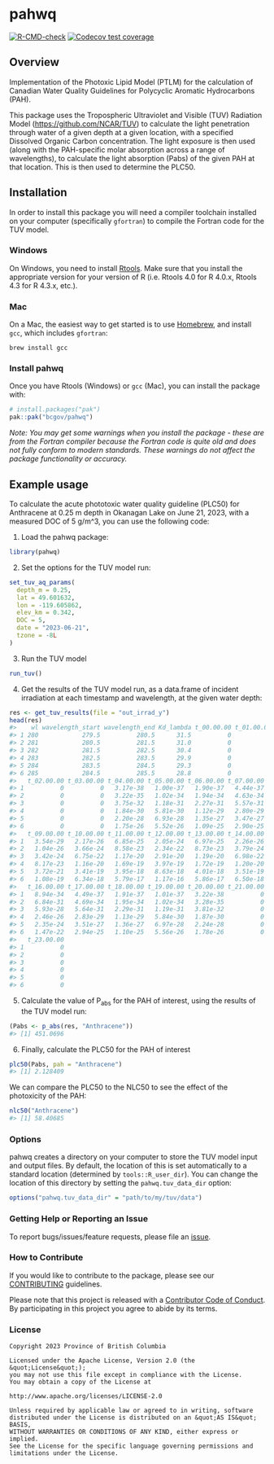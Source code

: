 
<!--
Copyright 2023 Province of British Columbia
&#10;Licensed under the Apache License, Version 2.0 (the "License");
you may not use this file except in compliance with the License.
You may obtain a copy of the License at
&#10;http://www.apache.org/licenses/LICENSE-2.0
&#10;Unless required by applicable law or agreed to in writing, software distributed under the License is distributed on an "AS IS" BASIS,
WITHOUT WARRANTIES OR CONDITIONS OF ANY KIND, either express or implied.
See the License for the specific language governing permissions and limitations under the License.
-->
<!-- README.md is generated from README.Rmd. Please edit that file -->

# pahwq

<!-- badges: start -->

[![R-CMD-check](https://github.com/bcgov/pahwq/actions/workflows/R-CMD-check.yaml/badge.svg)](https://github.com/bcgov/pahwq/actions/workflows/R-CMD-check.yaml)
[![Codecov test
coverage](https://codecov.io/gh/bcgov/pahwq/branch/main/graph/badge.svg)](https://app.codecov.io/gh/bcgov/pahwq?branch=main)
<!-- badges: end -->

## Overview

Implementation of the Photoxic Lipid Model (PTLM) for the calculation of
Canadian Water Quality Guidelines for Polycyclic Aromatic Hydrocarbons
(PAH).

This package uses the Tropospheric Ultraviolet and Visible (TUV)
Radiation Model (<https://github.com/NCAR/TUV>) to calculate the light
penetration through water of a given depth at a given location, with a
specified Dissolved Organic Carbon concentration. The light exposure is
then used (along with the PAH-specific molar absorption across a range
of wavelengths), to calculate the light absorption (Pabs) of the given
PAH at that location. This is then used to determine the PLC50.

## Installation

In order to install this package you will need a compiler toolchain
installed on your computer (specifically `gfortran`) to compile the
Fortran code for the TUV model.

### Windows

On Windows, you need to install
[Rtools](https://cran.r-project.org/bin/windows/Rtools/). Make sure that
you install the appropriate version for your version of R (i.e. Rtools
4.0 for R 4.0.x, Rtools 4.3 for R 4.3.x, etc.).

### Mac

On a Mac, the easiest way to get started is to use
[Homebrew](https://brew.sh/), and install `gcc`, which includes
`gfortran`:

    brew install gcc

### Install pahwq

Once you have Rtools (Windows) or `gcc` (Mac), you can install the
package with:

``` r
# install.packages("pak")
pak::pak("bcgov/pahwq")
```

*Note: You may get some warnings when you install the package - these
are from the Fortran compiler because the Fortran code is quite old and
does not fully conform to modern standards. These warnings do not affect
the package functionality or accuracy.*

## Example usage

To calculate the acute phototoxic water quality guideline (PLC50) for
Anthracene at 0.25 m depth in Okanagan Lake on June 21, 2023, with a
measured DOC of 5 g/m^3, you can use the following code:

1.  Load the pahwq package:

``` r
library(pahwq)
```

2.  Set the options for the TUV model run:

``` r
set_tuv_aq_params(
  depth_m = 0.25,
  lat = 49.601632,
  lon = -119.605862,
  elev_km = 0.342,
  DOC = 5,
  date = "2023-06-21",
  tzone = -8L
)
```

3.  Run the TUV model

``` r
run_tuv()
```

4.  Get the results of the TUV model run, as a data.frame of incident
    irradiation at each timestamp and wavelength, at the given water
    depth:

``` r
res <- get_tuv_results(file = "out_irrad_y")
head(res)
#>    wl wavelength_start wavelength_end Kd_lambda t_00.00.00 t_01.00.00
#> 1 280            279.5          280.5      31.5          0          0
#> 2 281            280.5          281.5      31.0          0          0
#> 3 282            281.5          282.5      30.4          0          0
#> 4 283            282.5          283.5      29.9          0          0
#> 5 284            283.5          284.5      29.3          0          0
#> 6 285            284.5          285.5      28.8          0          0
#>   t_02.00.00 t_03.00.00 t_04.00.00 t_05.00.00 t_06.00.00 t_07.00.00 t_08.00.00
#> 1          0          0   3.17e-38   1.00e-37   1.90e-37   4.44e-37   7.97e-34
#> 2          0          0   3.22e-35   1.02e-34   1.94e-34   4.63e-34   6.16e-31
#> 3          0          0   3.75e-32   1.18e-31   2.27e-31   5.57e-31   5.40e-28
#> 4          0          0   1.84e-30   5.81e-30   1.12e-29   2.80e-29   2.26e-26
#> 5          0          0   2.20e-28   6.93e-28   1.35e-27   3.47e-27   2.17e-24
#> 6          0          0   1.75e-26   5.52e-26   1.09e-25   2.90e-25   1.37e-22
#>   t_09.00.00 t_10.00.00 t_11.00.00 t_12.00.00 t_13.00.00 t_14.00.00 t_15.00.00
#> 1   3.54e-29   2.17e-26   6.85e-25   2.05e-24   6.97e-25   2.26e-26   3.79e-29
#> 2   1.04e-26   3.66e-24   8.58e-23   2.34e-22   8.73e-23   3.79e-24   1.11e-26
#> 3   3.42e-24   6.75e-22   1.17e-20   2.91e-20   1.19e-20   6.98e-22   3.62e-24
#> 4   8.17e-23   1.16e-20   1.69e-19   3.97e-19   1.72e-19   1.20e-20   8.62e-23
#> 5   3.72e-21   3.41e-19   3.95e-18   8.63e-18   4.01e-18   3.51e-19   3.90e-21
#> 6   1.08e-19   6.34e-18   5.79e-17   1.17e-16   5.86e-17   6.50e-18   1.13e-19
#>   t_16.00.00 t_17.00.00 t_18.00.00 t_19.00.00 t_20.00.00 t_21.00.00 t_22.00.00
#> 1   8.94e-34   4.49e-37   1.91e-37   1.01e-37   3.22e-38          0          0
#> 2   6.84e-31   4.69e-34   1.95e-34   1.02e-34   3.28e-35          0          0
#> 3   5.93e-28   5.64e-31   2.29e-31   1.19e-31   3.81e-32          0          0
#> 4   2.46e-26   2.83e-29   1.13e-29   5.84e-30   1.87e-30          0          0
#> 5   2.35e-24   3.51e-27   1.36e-27   6.97e-28   2.24e-28          0          0
#> 6   1.47e-22   2.94e-25   1.10e-25   5.56e-26   1.78e-26          0          0
#>   t_23.00.00
#> 1          0
#> 2          0
#> 3          0
#> 4          0
#> 5          0
#> 6          0
```

5.  Calculate the value of P<sub>abs</sub> for the PAH of interest,
    using the results of the TUV model run:

``` r
(Pabs <- p_abs(res, "Anthracene"))
#> [1] 451.0696
```

6.  Finally, calculate the PLC50 for the PAH of interest

``` r
plc50(Pabs, pah = "Anthracene")
#> [1] 2.128409
```

We can compare the PLC50 to the NLC50 to see the effect of the
photoxicity of the PAH:

``` r
nlc50("Anthracene")
#> [1] 58.40685
```

### Options

pahwq creates a directory on your computer to store the TUV model input
and output files. By default, the location of this is set automatically
to a standard location (determined by `tools::R_user_dir`). You can
change the location of this directory by setting the
`pahwq.tuv_data_dir` option:

``` r
options("pahwq.tuv_data_dir" = "path/to/my/tuv/data")
```

### Getting Help or Reporting an Issue

To report bugs/issues/feature requests, please file an
[issue](https://github.com/bcgov/pahwq/issues/).

### How to Contribute

If you would like to contribute to the package, please see our
[CONTRIBUTING](CONTRIBUTING.md) guidelines.

Please note that this project is released with a [Contributor Code of
Conduct](CODE_OF_CONDUCT.md). By participating in this project you agree
to abide by its terms.

### License

    Copyright 2023 Province of British Columbia

    Licensed under the Apache License, Version 2.0 (the &quot;License&quot;);
    you may not use this file except in compliance with the License.
    You may obtain a copy of the License at

    http://www.apache.org/licenses/LICENSE-2.0

    Unless required by applicable law or agreed to in writing, software distributed under the License is distributed on an &quot;AS IS&quot; BASIS,
    WITHOUT WARRANTIES OR CONDITIONS OF ANY KIND, either express or implied.
    See the License for the specific language governing permissions and limitations under the License.
